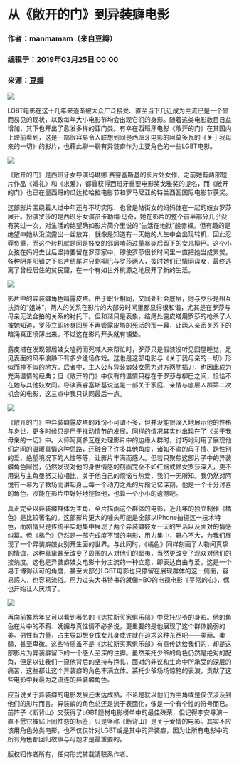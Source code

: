 # 从《敞开的门》到异装癖电影

### 作者：manmamam（来自豆瓣）
### 编辑于：2019年03月25日 00:00
### 来源：[豆瓣](https://movie.douban.com/review/7992701/)

![](//i0.hdslb.com/bfs/article/e6ba788f36a8cb6ab4110635a0ac36b2191463a3.jpg@1192w.webp)

LGBT电影在这十几年来逐渐被大众广泛接受、直至当下几近成为主流已是一个显而易见的现状，以致每年大小电影节均会出现它们的身影。随着这类电影数目日益增加，其下也开出了愈发多样的亚门类。有幸在西班牙电影《敞开的门》在其国内上映前看到，这是一部很容易令人联想到同是西班牙电影的阿莫多瓦的《关于我母亲的一切》的影片，也藉此聊一聊有异装癖作为主要角色的一些LGBT电影。

![](//i0.hdslb.com/bfs/article/75a1843ba6fc9594cb08c68a38bde235801f7409.jpg@1192w.webp)

《敞开的门》是西班牙女导演玛琳娜·赛睿塞斯基的长片处女作，之前她有两部短片作品《婚礼》和《求爱》，都曾获得西班牙重要电影奖戈雅奖的提名，而《敞开的门》也已在墨西哥的瓜达拉哈拉电影节和罗马尼亚的特兰西瓦国际电影节获奖。

这部影片围绕着人过中年还与不切实际、也曾是站街女的妈妈住在一起的妓女罗莎展开。扮演罗莎的是西班牙女演员卡勒梅·马奇，她在影片的整个前半部分几乎没有笑过一次，对生活的绝望确如影片简介里说的“生活在地狱”般赤裸。但有趣的是绝望中她从没流露出一丝放弃，就像是知道有一天她的人生中会出现转机，因此忍辱负重，而这个转机就是同是妓女的邻居嗑药过量暴毙后留下的女儿柳巴。这个小女孩在妈妈去世后坚持要留在罗莎家中，即使罗莎很长时间里一直把她当成累赘。各种阴差阳错之下影片结尾时只剩柳巴与罗莎两人，彼时她们已情同母女，最终逃离了曾经居住的贫民窟，在一个有如世外桃源之地展开了新的生活。

![](//i0.hdslb.com/bfs/article/f2b0f72df5cfc8c344be52ac57d67aa84c1294a7.jpg@1192w.webp)

影片中的异装癖角色叫露皮塔。由于职业相同，又同处社会底层，他与罗莎是相互扶持的“姐妹”，两人的关系在影片的大部分时间里都显得很和谐，尤其是在罗莎与母亲无法合拍的关系的衬托下。但和谐只是表象，结尾处露皮塔用罗莎的枪杀了人被她知道，罗莎立即转身回房不再管露皮塔的死活的那一幕，让两人亲密关系下的暗涌真正喷薄出来。不过这在影片开头就有铺垫。

露皮塔在发现邻居妓女嗑药而死喊人来帮忙时，罗莎只是假装没听见回屋睡觉，足见表面的风平浪静下有多少逢场作戏。这也是这部电影与《关于我母亲的一切》形似而神不似的地方。后者中，主人公与异装癖妓女愿为对方两肋插刀，也因此成为充满温情的经典；但《敞开的门》中仅有的温情只存在于罗莎与柳巴之间，恰恰不在她与其他妓女间。导演赛睿塞斯基说这是一部关于家庭、亲情与底层人群第二次机会的电影，这三点中我只认同最后一点。

![](//i0.hdslb.com/bfs/article/84bcc222d1b6e65d55ccf16be874820a30b07811.jpg@1192w.webp)

《敞开的门》中异装癖露皮塔的戏份不可谓不多，但并没能很深入地展示他的性格与身世，更多时候只是用于推动情节的发展。同样的情况其实也出现在了《关于我母亲的一切》中。大师阿莫多瓦在处理影片中的边缘人群时，讨巧地利用了展现他们之间的温暖真情这种思路，还融合了许多其他角度，诸如不渝的母子情、跨性别的爱、绝望境况下的人性等等，让影片丰满而感人。但若只聚焦这部片子中的异装癖角色阿悦，仍然发现对他的身世情感的刻画完全不如红烟或修女罗莎深入，更不用说与主角曼努艾拉相比，关于他自己的烦恼与热爱，我们一无所知。我仍然对阿悦有一幕为了救场而讲起身上每一个动刀之处的片段记忆深刻，他是一个十分讨喜的角色，没能在影片中好好地挖掘他，也算一个小小的遗憾吧。

真正完全以异装癖群体为主角、全片描画这个群体的电影，近几年的独立制作《橘色》是比较著名的。这部影片更大的噱头可能是全部以iPhone拍摄这一技术特色，而剧情只是传统平实地集中展现了两个异装癖妓女一天的生活以及面对的情感纠葛。但《橘色》仍然是一部完成度不错的电影，用力集中，野心不大，为我们展现了一个异装癖妓女别开生面的世界。与此同时，《橘色》同样刻画了人物间真挚的情谊，这种真挚甚至改变了周围的人对他们的鄙夷，当然更改变了观众对他们的接纳度。这也是异装癖妓女电影十分主流的一种立意，即表达自由与爱。这是一个易于博得认可的角度，甚至大部分LGBT电影也只停留在展现群体的这一侧面，容易感人，也容易流俗。用力过头大书特书的就像HBO的电视电影《平常的心》，偶也开始让人厌烦了。

![](//i0.hdslb.com/bfs/article/4976b9095ddf1b20f9749ad0ffa53dc52623a505.jpg@1192w.webp)

再向前推两年又可以看到著名的《达拉斯买家俱乐部》中莱托少爷的身影。他的角色在片中的不羁、妩媚与真性情不必多说，更重要的是他展现了这个群体脆弱的美。男性有力量，占主导却想变成女儿身或许就在追求这种东西吧——美丽、柔弱，甚至卑微。这些特质虽不是《达拉斯买家俱乐部》有意传达给我们的，却是这部影片为异装癖留下的一个感人至深的注脚。虽然莱托少爷的角色仍然是绝对的配角，但足以让我们一窥他背后的坚持与挣扎，面对的非议和生命中所承受的深层的痛苦，这些都让这个异装癖的角色丰满立体。莱托少爷场场惊艳的表演，贡献了这些电影中我最为之流连的异装癖角色。

应当说关于异装癖的电影发展还未达成熟，不论是就以他们为主角或是仅仅涉及到他们的影片而言。异装癖的角色总还是流于表面化，像是一个有个性的符号而已。前阵子《断背山》又获得了LGBT题材电影榜单中的最佳殊荣，但记得李安导演一直不愿它被贴上同性恋的标签，只是坚称《断背山》是关于爱情的电影。其实不应该用角色分类电影，也不仅仅针对LGBT或是其中的异装癖，因为让所有电影中的所有角色都回归故事与母题才是最重要的。

版权归作者所有，任何形式转载请联系作者。